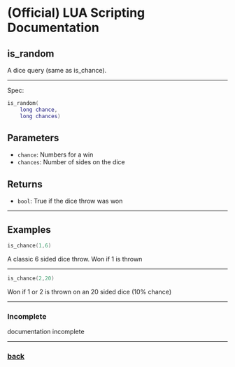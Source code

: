 
# (Official) LUA Scripting Documentation

## is_random

A dice query (same as is_chance).

___

Spec:

```lua
is_random(
	long chance,
	long chances)
```

## Parameters

- `chance`: Numbers for a win
- `chances`: Number of sides on the dice

## Returns

- `bool`: True if the dice throw was won

___

## Examples

```lua
is_chance(1,6)
```

A classic 6 sided dice throw. Won if 1 is thrown

___

```lua
is_chance(2,20)
```

Won if 1 or 2 is thrown on an 20 sided dice (10% chance)

___

### Incomplete

documentation incomplete

___

### [back](../other)
